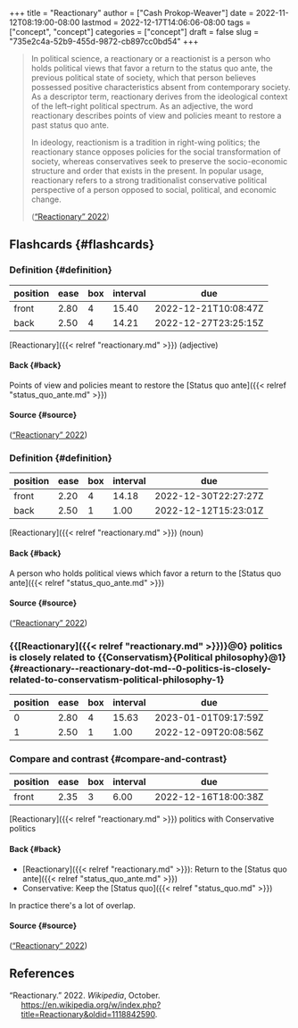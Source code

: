 +++
title = "Reactionary"
author = ["Cash Prokop-Weaver"]
date = 2022-11-12T08:19:00-08:00
lastmod = 2022-12-17T14:06:06-08:00
tags = ["concept", "concept"]
categories = ["concept"]
draft = false
slug = "735e2c4a-52b9-455d-9872-cb897cc0bd54"
+++

> In political science, a reactionary or a reactionist is a person who holds political views that favor a return to the status quo ante, the previous political state of society, which that person believes possessed positive characteristics absent from contemporary society. As a descriptor term, reactionary derives from the ideological context of the left–right political spectrum. As an adjective, the word reactionary describes points of view and policies meant to restore a past status quo ante.
>
> In ideology, reactionism is a tradition in right-wing politics; the reactionary stance opposes policies for the social transformation of society, whereas conservatives seek to preserve the socio-economic structure and order that exists in the present. In popular usage, reactionary refers to a strong traditionalist conservative political perspective of a person opposed to social, political, and economic change.
>
> (<a href="#citeproc_bib_item_1">“Reactionary” 2022</a>)


## Flashcards {#flashcards}


### Definition {#definition}

| position | ease | box | interval | due                  |
|----------|------|-----|----------|----------------------|
| front    | 2.80 | 4   | 15.40    | 2022-12-21T10:08:47Z |
| back     | 2.50 | 4   | 14.21    | 2022-12-27T23:25:15Z |

[Reactionary]({{< relref "reactionary.md" >}}) (adjective)


#### Back {#back}

Points of view and policies meant to restore the [Status quo ante]({{< relref "status_quo_ante.md" >}})


#### Source {#source}

(<a href="#citeproc_bib_item_1">“Reactionary” 2022</a>)


### Definition {#definition}

| position | ease | box | interval | due                  |
|----------|------|-----|----------|----------------------|
| front    | 2.20 | 4   | 14.18    | 2022-12-30T22:27:27Z |
| back     | 2.50 | 1   | 1.00     | 2022-12-12T15:23:01Z |

[Reactionary]({{< relref "reactionary.md" >}}) (noun)


#### Back {#back}

A person who holds political views which favor a return to the [Status quo ante]({{< relref "status_quo_ante.md" >}})


#### Source {#source}

(<a href="#citeproc_bib_item_1">“Reactionary” 2022</a>)


### {{[Reactionary]({{< relref "reactionary.md" >}})}@0} politics is closely related to {{Conservatism}{Political philosophy}@1} {#reactionary--reactionary-dot-md--0-politics-is-closely-related-to-conservatism-political-philosophy-1}

| position | ease | box | interval | due                  |
|----------|------|-----|----------|----------------------|
| 0        | 2.80 | 4   | 15.63    | 2023-01-01T09:17:59Z |
| 1        | 2.50 | 1   | 1.00     | 2022-12-09T20:08:56Z |


### Compare and contrast {#compare-and-contrast}

| position | ease | box | interval | due                  |
|----------|------|-----|----------|----------------------|
| front    | 2.35 | 3   | 6.00     | 2022-12-16T18:00:38Z |

[Reactionary]({{< relref "reactionary.md" >}}) politics with Conservative politics


#### Back {#back}

-   [Reactionary]({{< relref "reactionary.md" >}}): Return to the [Status quo ante]({{< relref "status_quo_ante.md" >}})
-   Conservative: Keep the [Status quo]({{< relref "status_quo.md" >}})

In practice there's a lot of overlap.


#### Source {#source}

(<a href="#citeproc_bib_item_1">“Reactionary” 2022</a>)

## References

<style>.csl-entry{text-indent: -1.5em; margin-left: 1.5em;}</style><div class="csl-bib-body">
  <div class="csl-entry"><a id="citeproc_bib_item_1"></a>“Reactionary.” 2022. <i>Wikipedia</i>, October. <a href="https://en.wikipedia.org/w/index.php?title=Reactionary&oldid=1118842590">https://en.wikipedia.org/w/index.php?title=Reactionary&#38;oldid=1118842590</a>.</div>
</div>
